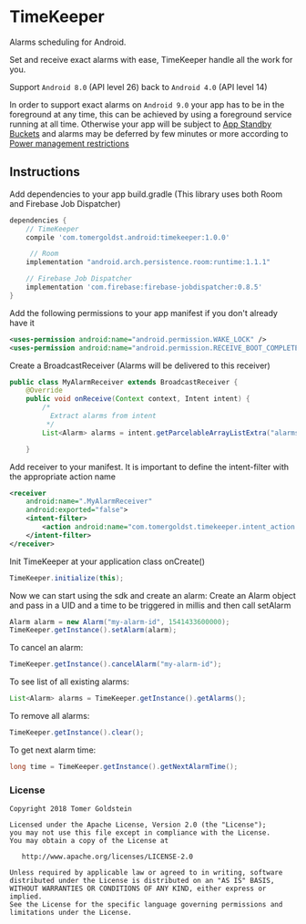 # TimeKeeper
Alarms scheduling for Android.

Set and receive exact alarms with ease, TimeKeeper handle all the work for you.

Support `Android 8.0` (API level 26) back to `Android 4.0` (API level 14)

In order to support exact alarms on `Android 9.0` your app has to be in the foreground at
any time, this can be achieved by using a foreground service running at all time.
Otherwise your app will be subject to [App Standby Buckets](https://developer.android.com/about/versions/pie/power#buckets)
and alarms may be deferred by few minutes or more according to [Power management restrictions](https://developer.android.com/topic/performance/power/power-details)

## Instructions

Add dependencies to your app build.gradle (This library uses both Room and Firebase Job Dispatcher)
```groovy
dependencies {
    // TimeKeeper
    compile 'com.tomergoldst.android:timekeeper:1.0.0'

     // Room
    implementation "android.arch.persistence.room:runtime:1.1.1"

    // Firebase Job Dispatcher
    implementation 'com.firebase:firebase-jobdispatcher:0.8.5'
}
```

Add the following permissions to your app manifest if you don't already have it
```xml
<uses-permission android:name="android.permission.WAKE_LOCK" />
<uses-permission android:name="android.permission.RECEIVE_BOOT_COMPLETED" />
```

Create a BroadcastReceiver (Alarms will be delivered to this receiver)
```java
public class MyAlarmReceiver extends BroadcastReceiver {
    @Override
    public void onReceive(Context context, Intent intent) {
        /*
          Extract alarms from intent
         */
        List<Alarm> alarms = intent.getParcelableArrayListExtra("alarms");

    }
```

Add receiver to your manifest. It is important to define the intent-filter with the appropriate action name
```xml
<receiver
    android:name=".MyAlarmReceiver"
    android:exported="false">
    <intent-filter>
        <action android:name="com.tomergoldst.timekeeper.intent_action.RECEIVE_ALARMS" />
    </intent-filter>
</receiver>
```

Init TimeKeeper at your application class onCreate()
```java
TimeKeeper.initialize(this);
```

Now we can start using the sdk and create an alarm:
Create an Alarm object and pass in a UID and a time to be triggered in millis and then call setAlarm
```java
Alarm alarm = new Alarm("my-alarm-id", 1541433600000);
TimeKeeper.getInstance().setAlarm(alarm);
```

To cancel an alarm:
```java
TimeKeeper.getInstance().cancelAlarm("my-alarm-id");
```

To see list of all existing alarms:
```java
List<Alarm> alarms = TimeKeeper.getInstance().getAlarms();
```

To remove all alarms:
```java
TimeKeeper.getInstance().clear();
```

To get next alarm time:
```java
long time = TimeKeeper.getInstance().getNextAlarmTime();
```

### License
```
Copyright 2018 Tomer Goldstein

Licensed under the Apache License, Version 2.0 (the "License");
you may not use this file except in compliance with the License.
You may obtain a copy of the License at

   http://www.apache.org/licenses/LICENSE-2.0

Unless required by applicable law or agreed to in writing, software
distributed under the License is distributed on an "AS IS" BASIS,
WITHOUT WARRANTIES OR CONDITIONS OF ANY KIND, either express or implied.
See the License for the specific language governing permissions and
limitations under the License.
```


